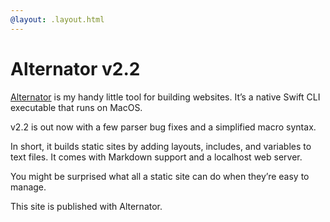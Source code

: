 ```yaml
---
@layout: .layout.html
---
```


<!-- @include 2025/09/panthers.md @layout: .components/article.html  -->

# Alternator v2.2

[Alternator](https://alternator.sh) is my handy little tool for building websites.
It’s a native Swift CLI executable that runs on MacOS.

v2.2 is out now with a few parser bug fixes and a simplified macro syntax.

In short, it builds static sites by adding layouts, includes, and variables to text
files. It comes with Markdown support and a localhost web server.

You might be surprised what all a static site can do when they’re easy to manage.

This site is published with Alternator.
